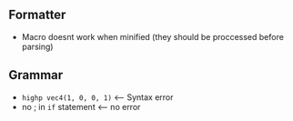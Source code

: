 
Formatter
---------

* Macro doesnt work when minified (they should be proccessed before parsing)

Grammar
-------

* `highp vec4(1, 0, 0, 1)` <-- Syntax error
* no ; in `if` statement <-- no error